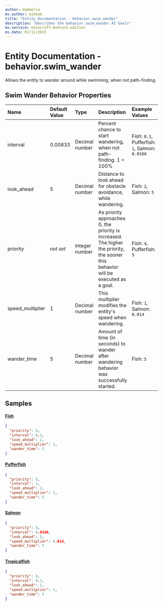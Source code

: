 ```yaml
---
author: mammerla
ms.author: mikeam
title: "Entity Documentation - behavior.swim_wander"
description: "Describes the behavior.swim_wander AI Goals"
ms.service: minecraft-bedrock-edition
ms.date: 02/11/2025 
---
```


# Entity Documentation - behavior.swim_wander

Allows the entity to wander around while swimming, when not path-finding.


## Swim Wander Behavior Properties

|Name       |Default Value |Type |Description |Example Values |
|:----------|:-------------|:----|:-----------|:------------- |
| interval | 0.00833 | Decimal number | Percent chance to start wandering, when not path-finding. 1 = 100% | Fish: `0.1`, Pufferfish: `1`, Salmon: `0.0166` | 
| look_ahead | 5 | Decimal number | Distance to look ahead for obstacle avoidance, while wandering. | Fish: `2`, Salmon: `5` | 
| priority | *not set* | Integer number | As priority approaches 0, the priority is increased. The higher the priority, the sooner this behavior will be executed as a goal. | Fish: `4`, Pufferfish: `5` | 
| speed_multiplier | 1 | Decimal number | This multiplier modifies the entity's speed when wandering. | Fish: `1`, Salmon: `0.014` | 
| wander_time | 5 | Decimal number | Amount of time (in seconds) to wander after wandering behavior was successfully started. | Fish: `5` | 

## Samples

#### [Fish](https://github.com/Mojang/bedrock-samples/tree/preview/behavior_pack/entities/fish.json)


```json
{
  "priority": 4,
  "interval": 0.1,
  "look_ahead": 2,
  "speed_multiplier": 1,
  "wander_time": 5
}
```

#### [Pufferfish](https://github.com/Mojang/bedrock-samples/tree/preview/behavior_pack/entities/pufferfish.json)


```json
{
  "priority": 5,
  "interval": 1,
  "look_ahead": 2,
  "speed_multiplier": 1,
  "wander_time": 5
}
```

#### [Salmon](https://github.com/Mojang/bedrock-samples/tree/preview/behavior_pack/entities/salmon.json)


```json
{
  "priority": 4,
  "interval": 0.0166,
  "look_ahead": 5,
  "speed_multiplier": 0.014,
  "wander_time": 5
}
```

#### [Tropicalfish](https://github.com/Mojang/bedrock-samples/tree/preview/behavior_pack/entities/tropicalfish.json)


```json
{
  "priority": 4,
  "interval": 0.1,
  "look_ahead": 2,
  "speed_multiplier": 1,
  "wander_time": 5
}
```
